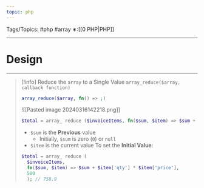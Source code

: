 ```yaml
---
topic: php
---
```



Tags/Topics: #php #array
∗:[[0 PHP|PHP]]

---
# Design

--- 
> [!info]
> Reduce the `array` to a Single Value
> `array_reduce($array, callback function)`
> ```php
> array_reduce($array, fn() => ;)
> ```
> 
> ![[Pasted image 20240316142218.png]]
> ```php
> $total = array_ reduce ($invoiceItems, fn($sum, $item) => $sum + $item['qty'] * $item['price']); // 258.9
> ```
> - `$sum` is the __Previous__ value
> 	- Initially, `$sum` is zero (`0`) or `null` 
> - `$item` is the current value
> To set the __Initial Value__:
> ```php
> $total = array_ reduce (
> 	$invoiceItems, 
> 	fn($sum, $item) => $sum + $item['qty'] * $item['price'],
> 	500
> 	); // 758.9
> ```

